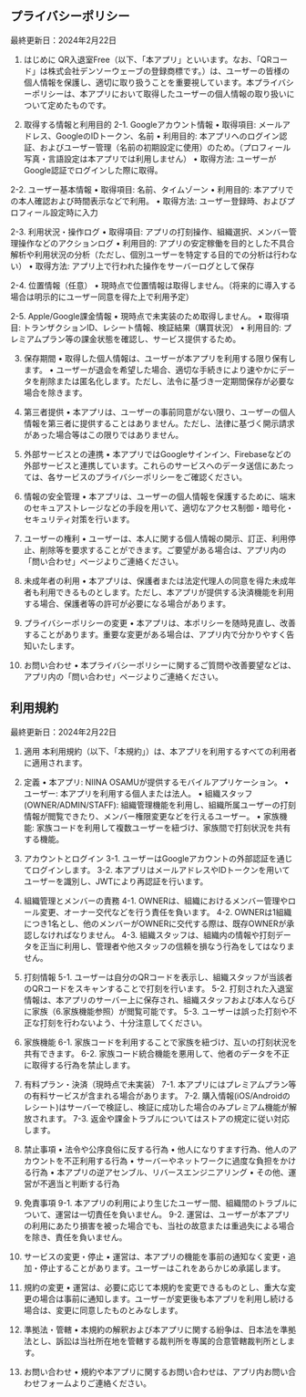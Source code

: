 
## プライバシーポリシー

最終更新日：2024年2月22日

1. はじめに
QR入退室Free（以下、「本アプリ」といいます。なお、「QRコード」は株式会社デンソーウェーブの登録商標です。）は、ユーザーの皆様の個人情報を保護し、適切に取り扱うことを重要視しています。本プライバシーポリシーは、本アプリにおいて取得したユーザーの個人情報の取り扱いについて定めたものです。

2. 取得する情報と利用目的
2-1. Googleアカウント情報
• 取得項目: メールアドレス、GoogleのIDトークン、名前
• 利用目的: 本アプリへのログイン認証、およびユーザー管理（名前の初期設定に使用）のため。（プロフィール写真・言語設定は本アプリでは利用しません）
• 取得方法: ユーザーがGoogle認証でログインした際に取得。

2-2. ユーザー基本情報
• 取得項目: 名前、タイムゾーン
• 利用目的: 本アプリでの本人確認および時間表示などで利用。
• 取得方法: ユーザー登録時、およびプロフィール設定時に入力

2-3. 利用状況・操作ログ
• 取得項目: アプリの打刻操作、組織選択、メンバー管理操作などのアクションログ
• 利用目的: アプリの安定稼働を目的とした不具合解析や利用状況の分析（ただし、個別ユーザーを特定する目的での分析は行わない）
• 取得方法: アプリ上で行われた操作をサーバーログとして保存

2-4. 位置情報（任意）
• 現時点で位置情報は取得しません。（将来的に導入する場合は明示的にユーザー同意を得た上で利用予定）

2-5. Apple/Google課金情報
• 現時点で未実装のため取得しません。
• 取得項目: トランザクションID、レシート情報、検証結果（購買状況）
• 利用目的: プレミアムプラン等の課金状態を確認し、サービス提供するため。

3. 保存期間
• 取得した個人情報は、ユーザーが本アプリを利用する限り保有します。
• ユーザーが退会を希望した場合、適切な手続きにより速やかにデータを削除または匿名化します。ただし、法令に基づき一定期間保存が必要な場合を除きます。

4. 第三者提供
• 本アプリは、ユーザーの事前同意がない限り、ユーザーの個人情報を第三者に提供することはありません。ただし、法律に基づく開示請求があった場合等はこの限りではありません。

5. 外部サービスとの連携
• 本アプリではGoogleサインイン、Firebaseなどの外部サービスと連携しています。これらのサービスへのデータ送信にあたっては、各サービスのプライバシーポリシーをご確認ください。

6. 情報の安全管理
• 本アプリは、ユーザーの個人情報を保護するために、端末のセキュアストレージなどの手段を用いて、適切なアクセス制御・暗号化・セキュリティ対策を行います。

7. ユーザーの権利
• ユーザーは、本人に関する個人情報の開示、訂正、利用停止、削除等を要求することができます。ご要望がある場合は、アプリ内の「問い合わせ」ページよりご連絡ください。

8. 未成年者の利用
• 本アプリは、保護者または法定代理人の同意を得た未成年者も利用できるものとします。ただし、本アプリが提供する決済機能を利用する場合、保護者等の許可が必要になる場合があります。

9. プライバシーポリシーの変更
• 本アプリは、本ポリシーを随時見直し、改善することがあります。重要な変更がある場合は、アプリ内で分かりやすく告知いたします。

10. お問い合わせ
• 本プライバシーポリシーに関するご質問や改善要望などは、アプリ内の「問い合わせ」ページよりご連絡ください。


## 利用規約

最終更新日：2024年2月22日

1. 適用
本利用規約（以下、「本規約」）は、本アプリを利用するすべての利用者に適用されます。

2. 定義
• 本アプリ: NIINA OSAMUが提供するモバイルアプリケーション。
• ユーザー: 本アプリを利用する個人または法人。
• 組織スタッフ(OWNER/ADMIN/STAFF): 組織管理機能を利用し、組織所属ユーザーの打刻情報が閲覧できたり、メンバー権限変更などを行えるユーザー。
• 家族機能: 家族コードを利用して複数ユーザーを紐づけ、家族間で打刻状況を共有する機能。

3. アカウントとログイン
3-1. ユーザーはGoogleアカウントの外部認証を通じてログインします。
3-2. 本アプリはメールアドレスやIDトークンを用いてユーザーを識別し、JWTにより再認証を行います。

4. 組織管理とメンバーの責務
4-1. OWNERは、組織におけるメンバー管理やロール変更、オーナー交代などを行う責任を負います。
4-2. OWNERは1組織につき1名とし、他のメンバーがOWNERに交代する際は、既存OWNERが承認しなければなりません。
4-3. 組織スタッフは、組織内の情報や打刻データを正当に利用し、管理者や他スタッフの信頼を損なう行為をしてはなりません。

5. 打刻情報
5-1. ユーザーは自分のQRコードを表示し、組織スタッフが当該者のQRコードをスキャンすることで打刻を行います。
5-2. 打刻された入退室情報は、本アプリのサーバー上に保存され、組織スタッフおよび本人ならびに家族（6.家族機能参照）が閲覧可能です。
5-3. ユーザーは誤った打刻や不正な打刻を行わないよう、十分注意してください。

6. 家族機能
6-1. 家族コードを利用することで家族を紐づけ、互いの打刻状況を共有できます。
6-2. 家族コード統合機能を悪用して、他者のデータを不正に取得する行為を禁止します。

7. 有料プラン・決済（現時点で未実装）
7-1. 本アプリにはプレミアムプラン等の有料サービスが含まれる場合があります。
7-2. 購入情報(iOS/Androidのレシート)はサーバーで検証し、検証に成功した場合のみプレミアム機能が解放されます。
7-3. 返金や課金トラブルについてはストアの規定に従い対応します。

8. 禁止事項
• 法令や公序良俗に反する行為
• 他人になりすます行為、他人のアカウントを不正利用する行為
• サーバーやネットワークに過度な負担をかける行為
• 本アプリの逆アセンブル、リバースエンジニアリング
• その他、運営が不適当と判断する行為

9. 免責事項
9-1. 本アプリの利用により生じたユーザー間、組織間のトラブルについて、運営は一切責任を負いません。
9-2. 運営は、ユーザーが本アプリの利用にあたり損害を被った場合でも、当社の故意または重過失による場合を除き、責任を負いません。

10. サービスの変更・停止
• 運営は、本アプリの機能を事前の通知なく変更・追加・停止することがあります。ユーザーはこれをあらかじめ承諾します。

11. 規約の変更
• 運営は、必要に応じて本規約を変更できるものとし、重大な変更の場合は事前に通知します。ユーザーが変更後も本アプリを利用し続ける場合は、変更に同意したものとみなします。

12. 準拠法・管轄
• 本規約の解釈および本アプリに関する紛争は、日本法を準拠法とし、訴訟は当社所在地を管轄する裁判所を専属的合意管轄裁判所とします。

13. お問い合わせ
• 規約や本アプリに関するお問い合わせは、アプリ内お問い合わせフォームよりご連絡ください。
